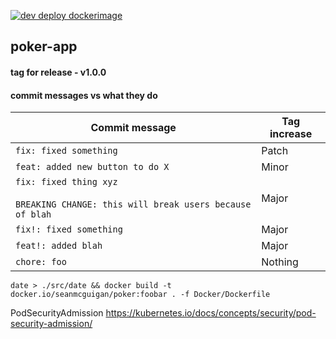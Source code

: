 
[![dev deploy dockerimage](https://github.com/seanmcguigan/poker-app/actions/workflows/development-cd.yaml/badge.svg?branch=development)](https://github.com/seanmcguigan/poker-app/actions/workflows/development-cd.yaml)

## poker-app

#### tag for release - v1.0.0

#### commit messages vs what they do

| Commit message                                                                         | Tag increase |
| -------------------------------------------------------------------------------------- | ------------ |
| `fix: fixed something`                                                                 | Patch        |
| `feat: added new button to do X`                                                       | Minor        |
| `fix: fixed thing xyz`<br><br>`BREAKING CHANGE: this will break users because of blah` | Major        |
| `fix!: fixed something`                                                                | Major        |
| `feat!: added blah`                                                                    | Major        |
| `chore: foo`                                                                           | Nothing      |

```date > ./src/date && docker build -t docker.io/seanmcguigan/poker:foobar . -f Docker/Dockerfile```

PodSecurityAdmission
https://kubernetes.io/docs/concepts/security/pod-security-admission/
